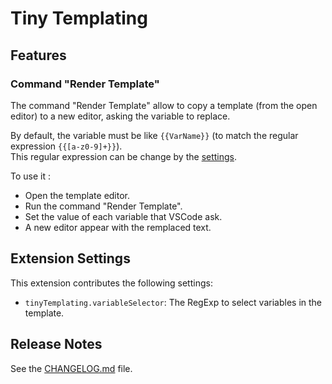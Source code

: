 # Tiny Templating

## Features

### Command "Render Template"

The command "Render Template" allow to copy a template (from the open editor) to a new editor, asking the variable to replace.

By default, the variable must be like `{{VarName}}` (to match the regular expression `{{[a-z0-9]+}}`).  
This regular expression can be change by the [settings](#extension-settings).

To use it :
- Open the template editor.
- Run the command "Render Template".
- Set the value of each variable that VSCode ask.
- A new editor appear with the remplaced text.

## Extension Settings

This extension contributes the following settings:

* `tinyTemplating.variableSelector`: The RegExp to select variables in the template.

## Release Notes

See the [CHANGELOG.md](CHANGELOG.md) file.
